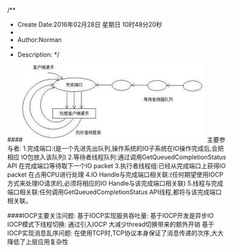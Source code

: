 /**
* Create Date:2016年02月28日 星期日 10时48分20秒
* 
* Author:Norman
* 
* Description: 
*/

####![IOCP基本架构图](./image/windows_iocp.jpeg)
    主要参与者:
        1.完成端口:(是一个先进先出队列,操作系统的IO子系统在IO操作完成后,会把相应 IO包放入该队列)
        2.等待者线程队列:通过调用GetQueuedCompletionStatus API 在完成端口等待取下一个IO packet
        3.执行者线程组:已经从完成端口上获得IO packet 在占用CPU进行处理
        4.IO Handle与完成端口相关联:(任何期望使用IOCP方式来处理IO请求的,必须将相应的IO Handle与该完成端口相关联)
        5.线程与完成端口相关联:任何调用GetQueuedCompletionStatus API线程,都将与该完成端口相关联。

####IOCP主要关注问题:
    基于IOCP实现服务吞吐量:
        基于IOCP开发是异步IO
    IOCP模式下线程切换:
        通过引入IOCP 大减少thread切换带来的额外开销
    基于IOCP实现消息乱序问题:
        在使用TCP时,TCP协议本身保证了消息传递的次序,大大降低了上层应用复杂性
